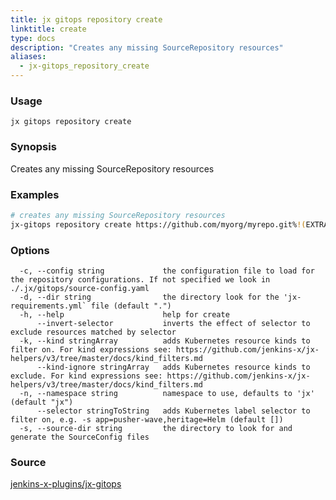 ```yaml
---
title: jx gitops repository create
linktitle: create
type: docs
description: "Creates any missing SourceRepository resources"
aliases:
  - jx-gitops_repository_create
---
```


### Usage

```
jx gitops repository create
```

### Synopsis

Creates any missing SourceRepository resources

### Examples

  ```bash
  # creates any missing SourceRepository resources
  jx-gitops repository create https://github.com/myorg/myrepo.git%!(EXTRA string=jx-gitops)

  ```
### Options

```
  -c, --config string             the configuration file to load for the repository configurations. If not specified we look in ./.jx/gitops/source-config.yaml
  -d, --dir string                the directory look for the 'jx-requirements.yml` file (default ".")
  -h, --help                      help for create
      --invert-selector           inverts the effect of selector to exclude resources matched by selector
  -k, --kind stringArray          adds Kubernetes resource kinds to filter on. For kind expressions see: https://github.com/jenkins-x/jx-helpers/v3/tree/master/docs/kind_filters.md
      --kind-ignore stringArray   adds Kubernetes resource kinds to exclude. For kind expressions see: https://github.com/jenkins-x/jx-helpers/v3/tree/master/docs/kind_filters.md
  -n, --namespace string          namespace to use, defaults to 'jx' (default "jx")
      --selector stringToString   adds Kubernetes label selector to filter on, e.g. -s app=pusher-wave,heritage=Helm (default [])
  -s, --source-dir string         the directory to look for and generate the SourceConfig files
```



### Source

[jenkins-x-plugins/jx-gitops](https://github.com/jenkins-x-plugins/jx-gitops)
